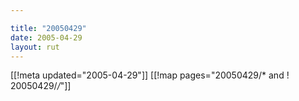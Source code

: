 ```yaml
---

title: "20050429"
date: 2005-04-29
layout: rut
---
```


[[!meta updated="2005-04-29"]]
[[!map pages="20050429/* and ! 20050429/*/*"]]
